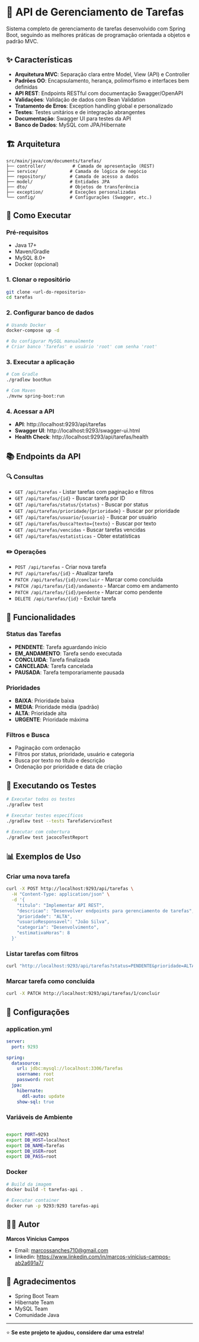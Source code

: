 # 🚀 API de Gerenciamento de Tarefas

Sistema completo de gerenciamento de tarefas desenvolvido com Spring Boot, seguindo as melhores práticas de programação orientada a objetos e padrão MVC.

## ✨ Características

- **Arquitetura MVC**: Separação clara entre Model, View (API) e Controller
- **Padrões OO**: Encapsulamento, herança, polimorfismo e interfaces bem definidas
- **API REST**: Endpoints RESTful com documentação Swagger/OpenAPI
- **Validações**: Validação de dados com Bean Validation
- **Tratamento de Erros**: Exception handling global e personalizado
- **Testes**: Testes unitários e de integração abrangentes
- **Documentação**: Swagger UI para testes da API
- **Banco de Dados**: MySQL com JPA/Hibernate

## 🏗️ Arquitetura

```
src/main/java/com/documents/tarefas/
├── controller/          # Camada de apresentação (REST)
├── service/            # Camada de lógica de negócio
├── repository/         # Camada de acesso a dados
├── model/              # Entidades JPA
├── dto/                # Objetos de transferência
├── exception/          # Exceções personalizadas
└── config/             # Configurações (Swagger, etc.)
```

## 🚀 Como Executar

### Pré-requisitos
- Java 17+
- Maven/Gradle
- MySQL 8.0+
- Docker (opcional)

### 1. Clonar o repositório
```bash
git clone <url-do-repositorio>
cd tarefas
```

### 2. Configurar banco de dados
```bash
# Usando Docker
docker-compose up -d

# Ou configurar MySQL manualmente
# Criar banco 'Tarefas' e usuário 'root' com senha 'root'
```

### 3. Executar a aplicação
```bash
# Com Gradle
./gradlew bootRun

# Com Maven
./mvnw spring-boot:run
```

### 4. Acessar a API
- **API**: http://localhost:9293/api/tarefas
- **Swagger UI**: http://localhost:9293/swagger-ui.html
- **Health Check**: http://localhost:9293/api/tarefas/health

## 📚 Endpoints da API

### 🔍 Consultas
- `GET /api/tarefas` - Listar tarefas com paginação e filtros
- `GET /api/tarefas/{id}` - Buscar tarefa por ID
- `GET /api/tarefas/status/{status}` - Buscar por status
- `GET /api/tarefas/prioridade/{prioridade}` - Buscar por prioridade
- `GET /api/tarefas/usuario/{usuario}` - Buscar por usuário
- `GET /api/tarefas/busca?texto={texto}` - Buscar por texto
- `GET /api/tarefas/vencidas` - Buscar tarefas vencidas
- `GET /api/tarefas/estatisticas` - Obter estatísticas

### ✏️ Operações
- `POST /api/tarefas` - Criar nova tarefa
- `PUT /api/tarefas/{id}` - Atualizar tarefa
- `PATCH /api/tarefas/{id}/concluir` - Marcar como concluída
- `PATCH /api/tarefas/{id}/andamento` - Marcar como em andamento
- `PATCH /api/tarefas/{id}/pendente` - Marcar como pendente
- `DELETE /api/tarefas/{id}` - Excluir tarefa

## 🎯 Funcionalidades

### Status das Tarefas
- **PENDENTE**: Tarefa aguardando início
- **EM_ANDAMENTO**: Tarefa sendo executada
- **CONCLUIDA**: Tarefa finalizada
- **CANCELADA**: Tarefa cancelada
- **PAUSADA**: Tarefa temporariamente pausada

### Prioridades
- **BAIXA**: Prioridade baixa
- **MEDIA**: Prioridade média (padrão)
- **ALTA**: Prioridade alta
- **URGENTE**: Prioridade máxima

### Filtros e Busca
- Paginação com ordenação
- Filtros por status, prioridade, usuário e categoria
- Busca por texto no título e descrição
- Ordenação por prioridade e data de criação

## 🧪 Executando os Testes

```bash
# Executar todos os testes
./gradlew test

# Executar testes específicos
./gradlew test --tests TarefaServiceTest

# Executar com cobertura
./gradlew test jacocoTestReport
```

## 📊 Exemplos de Uso

### Criar uma nova tarefa
```bash
curl -X POST http://localhost:9293/api/tarefas \
  -H "Content-Type: application/json" \
  -d '{
    "titulo": "Implementar API REST",
    "descricao": "Desenvolver endpoints para gerenciamento de tarefas",
    "prioridade": "ALTA",
    "usuarioResponsavel": "João Silva",
    "categoria": "Desenvolvimento",
    "estimativaHoras": 8
  }'
```

### Listar tarefas com filtros
```bash
curl "http://localhost:9293/api/tarefas?status=PENDENTE&prioridade=ALTA&page=0&size=10"
```

### Marcar tarefa como concluída
```bash
curl -X PATCH http://localhost:9293/api/tarefas/1/concluir
```

## 🔧 Configurações

### application.yml
```yaml
server:
  port: 9293

spring:
  datasource:
    url: jdbc:mysql://localhost:3306/Tarefas
    username: root
    password: root
  jpa:
    hibernate:
      ddl-auto: update
    show-sql: true
```

### Variáveis de Ambiente
```bash

export PORT=9293
export DB_HOST=localhost
export DB_NAME=Tarefas
export DB_USER=root
export DB_PASS=root
```

### Docker
```bash
# Build da imagem
docker build -t tarefas-api .

# Executar container
docker run -p 9293:9293 tarefas-api
```
## 👨‍💻 Autor

**Marcos Vinicius Campos**
- Email: marcossanches710@gmail.com
- linkedin: https://www.linkedin.com/in/marcos-vinicius-campos-ab2a691a7/

## 🙏 Agradecimentos

- Spring Boot Team
- Hibernate Team
- MySQL Team
- Comunidade Java

---

⭐ **Se este projeto te ajudou, considere dar uma estrela!**
